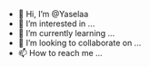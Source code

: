 - 👋 Hi, I’m @Yaselaa
- 👀 I’m interested in ...
- 🌱 I’m currently learning ...
- 💞️ I’m looking to collaborate on ...
- 📫 How to reach me ...

<!---
Yaselaa/Yaselaa is a ✨ special ✨ repository because its `README.md` (this file) appears on your GitHub profile.
You can click the Preview link to take a look at your changes.
--->
